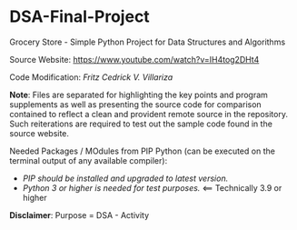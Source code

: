 # DSA-Final-Project
 Grocery Store - Simple Python Project for Data Structures and Algorithms

Source Website: https://www.youtube.com/watch?v=IH4tog2DHt4

Code Modification: _Fritz Cedrick V. Villariza_

**Note**: Files are separated for highlighting the key points and program supplements as well as presenting the source code for comparison contained to reflect a clean and provident remote source in the repository. Such reiterations are required to test out the sample code found in the source website.

Needed Packages / MOdules from PIP Python (can be executed on the terminal output of any available compiler):
- *PIP should be installed and upgraded to latest version.*
- *Python 3 or higher is needed for test purposes.* <== Technically 3.9 or higher

**Disclaimer**: Purpose = DSA - Activity